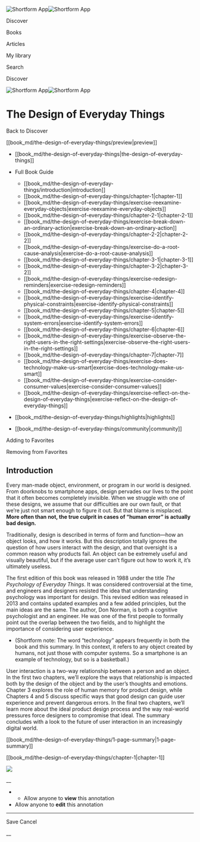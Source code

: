 ![Shortform App](/img/logo.36a2399e.svg)![Shortform App](/img/logo-dark.70c1b072.svg)

Discover

Books

Articles

My library

Search

Discover

![Shortform App](/img/logo.36a2399e.svg)![Shortform App](/img/logo-dark.70c1b072.svg)

# The Design of Everyday Things

Back to Discover

[[book_md/the-design-of-everyday-things/preview|preview]]

  * [[book_md/the-design-of-everyday-things|the-design-of-everyday-things]]
  * Full Book Guide

    * [[book_md/the-design-of-everyday-things/introduction|introduction]]
    * [[book_md/the-design-of-everyday-things/chapter-1|chapter-1]]
    * [[book_md/the-design-of-everyday-things/exercise-reexamine-everyday-objects|exercise-reexamine-everyday-objects]]
    * [[book_md/the-design-of-everyday-things/chapter-2-1|chapter-2-1]]
    * [[book_md/the-design-of-everyday-things/exercise-break-down-an-ordinary-action|exercise-break-down-an-ordinary-action]]
    * [[book_md/the-design-of-everyday-things/chapter-2-2|chapter-2-2]]
    * [[book_md/the-design-of-everyday-things/exercise-do-a-root-cause-analysis|exercise-do-a-root-cause-analysis]]
    * [[book_md/the-design-of-everyday-things/chapter-3-1|chapter-3-1]]
    * [[book_md/the-design-of-everyday-things/chapter-3-2|chapter-3-2]]
    * [[book_md/the-design-of-everyday-things/exercise-redesign-reminders|exercise-redesign-reminders]]
    * [[book_md/the-design-of-everyday-things/chapter-4|chapter-4]]
    * [[book_md/the-design-of-everyday-things/exercise-identify-physical-constraints|exercise-identify-physical-constraints]]
    * [[book_md/the-design-of-everyday-things/chapter-5|chapter-5]]
    * [[book_md/the-design-of-everyday-things/exercise-identify-system-errors|exercise-identify-system-errors]]
    * [[book_md/the-design-of-everyday-things/chapter-6|chapter-6]]
    * [[book_md/the-design-of-everyday-things/exercise-observe-the-right-users-in-the-right-settings|exercise-observe-the-right-users-in-the-right-settings]]
    * [[book_md/the-design-of-everyday-things/chapter-7|chapter-7]]
    * [[book_md/the-design-of-everyday-things/exercise-does-technology-make-us-smart|exercise-does-technology-make-us-smart]]
    * [[book_md/the-design-of-everyday-things/exercise-consider-consumer-values|exercise-consider-consumer-values]]
    * [[book_md/the-design-of-everyday-things/exercise-reflect-on-the-design-of-everyday-things|exercise-reflect-on-the-design-of-everyday-things]]
  * [[book_md/the-design-of-everyday-things/highlights|highlights]]
  * [[book_md/the-design-of-everyday-things/community|community]]



Adding to Favorites 

Removing from Favorites 

## Introduction

Every man-made object, environment, or program in our world is designed. From doorknobs to smartphone apps, design pervades our lives to the point that it often becomes completely invisible. When we struggle with one of these designs, we assume that our difficulties are our own fault, or that we’re just not smart enough to figure it out. But that blame is misplaced. **More often than not, the true culprit in cases of “human error” is actually bad design.**

Traditionally, design is described in terms of form and function—how an object looks, and how it works. But this description totally ignores the question of how users interact with the design, and that oversight is a common reason why products fail. An object can be extremely useful and visually beautiful, but if the average user can’t figure out how to work it, it’s ultimately useless.

The first edition of this book was released in 1988 under the title _The Psychology of Everyday Things_. It was considered controversial at the time, and engineers and designers resisted the idea that understanding psychology was important for design. This revised edition was released in 2013 and contains updated examples and a few added principles, but the main ideas are the same. The author, Don Norman, is both a cognitive psychologist and an engineer. He was one of the first people to formally point out the overlap between the two fields, and to highlight the importance of considering user experience.

  * (Shortform note: The word “technology” appears frequently in both the book and this summary. In this context, it refers to any object created by humans, not just those with computer systems. So a smartphone is an example of technology, but so is a basketball.)



User interaction is a two-way relationship between a person and an object. In the first two chapters, we’ll explore the ways that relationship is impacted both by the design of the object and by the user’s thoughts and emotions. Chapter 3 explores the role of human memory for product design, while Chapters 4 and 5 discuss specific ways that good design can guide user experience and prevent dangerous errors. In the final two chapters, we’ll learn more about the ideal product design process and the way real-world pressures force designers to compromise that ideal. The summary concludes with a look to the future of user interaction in an increasingly digital world.

[[book_md/the-design-of-everyday-things/1-page-summary|1-page-summary]]

[[book_md/the-design-of-everyday-things/chapter-1|chapter-1]]

![](https://bat.bing.com/action/0?ti=56018282&Ver=2&mid=5c65840a-61fa-49fb-8983-64030f809968&sid=1711133063fa11eebdec89a8b8ae3bbc&vid=171147a063fa11eea7440fcfeb230d96&vids=0&msclkid=N&pi=0&lg=en-US&sw=800&sh=600&sc=24&nwd=1&tl=Shortform%20%7C%20Book&p=https%3A%2F%2Fwww.shortform.com%2Fapp%2Fbook%2Fthe-design-of-everyday-things%2Fintroduction&r=&lt=305&evt=pageLoad&sv=1&rn=995726)

__

  *   * Allow anyone to **view** this annotation
  * Allow anyone to **edit** this annotation



* * *

Save Cancel

__



